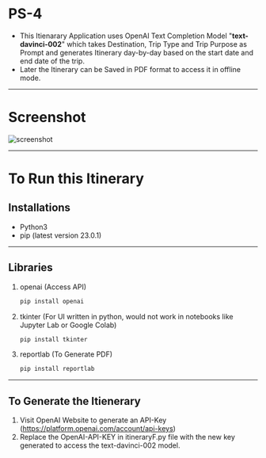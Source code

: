 # PS-4
- This Itienarary Application uses OpenAI Text Completion Model "**text-davinci-002**" which takes Destination, Trip Type and Trip Purpose as Prompt and generates Itinerary day-by-day based on the start date and end date of the trip. 
- Later the Itinerary can be Saved in PDF format to access it in offline mode. 
---
# Screenshot
![screenshot](https://gateway.pinata.cloud/ipfs/QmRdB7WSEcV6dx7i3PDkJJ5YpktihW6HzfuHQKUuJJV1XM)

---
# To Run this Itinerary

## Installations
- Python3 
- pip (latest version 23.0.1)
---

## Libraries 
1. openai (Access API)

   ```bash
   pip install openai
   ```
2. tkinter (For UI written in python, would not work in notebooks like Jupyter Lab or Google Colab)
      ```bash
   pip install tkinter
   ```
3. reportlab (To Generate PDF)
      ```bash
   pip install reportlab
   ```
---

## To Generate the Itienerary
1. Visit OpenAI Website to generate an API-Key (https://platform.openai.com/account/api-keys) 
2. Replace the OpenAI-API-KEY in itineraryF.py file with the new key generated to access the text-davinci-002 model. 
